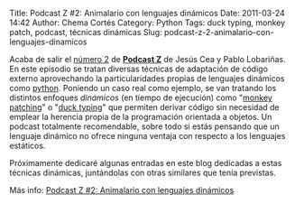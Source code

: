 Title: Podcast Z #2: Animalario con lenguajes dinámicos
Date: 2011-03-24 14:42
Author: Chema Cortés
Category: Python
Tags: duck typing, monkey patch, podcast, técnicas dinámicas
Slug: podcast-z-2-animalario-con-lenguajes-dinamicos

Acaba de salir el [número 2][1] de **[Podcast Z][2]** de Jesús Cea y
Pablo Lobariñas. En este episodio se tratan diversas técnicas de
adaptación de código externo aprovechando la particularidades propias de
lenguajes dinámicos como [python][]. Poniendo un caso real como ejemplo,
se van tratando los distintos enfoques *dinámicos* (en tiempo de
ejecución) como "[monkey patching][3]" o "[duck typing][4]" que permiten
derivar código sin necesidad de emplear la herencia propia de la
programación orientada a objetos. Un podcast totalmente recomendable,
sobre todo si estás pensando que un lenguaje dinámico no ofrece ninguna
ventaja con respecto a los lenguajes estáticos.

Próximamente dedicaré algunas entradas en este blog dedicadas a estas
técnicas dinámicas, juntándolas con otras similares que tenía previstas.

Más info: [Podcast Z #2: Animalario con lenguajes dinámicos][1]

[1]: http://podcast.jcea.es/podcastz/2 "Animalario con lenguajes dinámicos"  
[2]: http://podcast.jcea.es/podcastz  
[python]: http://www.python.org  
[3]: http://en.wikipedia.org/wiki/Monkey\_patch  
[4]: http://en.wikipedia.org/wiki/Duck\_typing
